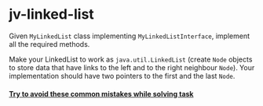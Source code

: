 # jv-linked-list

Given `MyLinkedList` class implementing `MyLinkedListInterface`, implement all the required methods.

Make your LinkedList to work as `java.util.LinkedList` (create `Node` objects to store data that have links to the left and to the right neighbour `Node`).
Your implementation should have two pointers to the first and the last `Node`.
#### [Try to avoid these common mistakes while solving task](https://mate-academy.github.io/jv-program-common-mistakes/java-core/collections/linked-list.html)
